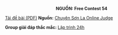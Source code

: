 **<center>NGUỒN: Free Contest 54</center>**

[Tải đề bài (PDF)](/statements/2292/EIGHTCIRCLES.pdf)
**Nguồn:** [Chuyên Sơn La Online Judge](http://csloj.ddns.net/)

**Group giải đáp thắc mắc:** [Lập trình 24h](https://www.facebook.com/groups/1386904321519984)